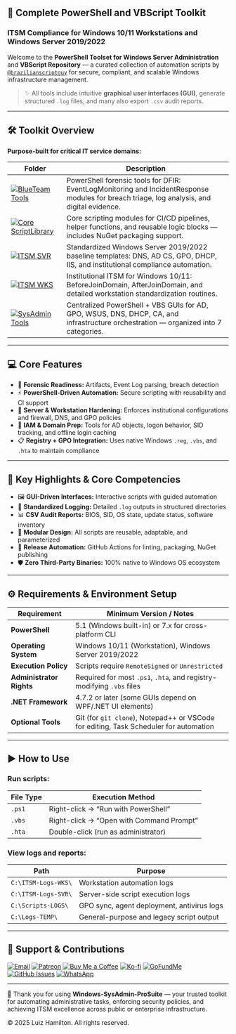 ## 🚀 Complete PowerShell and VBScript Toolkit

### ITSM Compliance for Windows 10/11 Workstations and Windows Server 2019/2022

Welcome to the **PowerShell Toolset for Windows Server Administration** and **VBScript Repository** — a curated collection of automation scripts by [`@brazilianscriptguy`](https://github.com/brazilianscriptguy) for secure, compliant, and scalable Windows infrastructure management.

>✨ All tools include intuitive **graphical user interfaces (GUI)**, generate structured `.log` files, and many also export `.csv` audit reports.

---

## 🛠️ Toolkit Overview

**Purpose-built for critical IT service domains:**

| Folder | Description |
|--------|-------------|
| [![BlueTeam Tools](https://img.shields.io/badge/BlueTeam%20Tools-Forensics-orange?style=for-the-badge&logo=protonmail&logoColor=white)](https://github.com/brazilianscriptguy/Windows-SysAdmin-ProSuite/tree/main/BlueTeam-Tools) | PowerShell forensic tools for DFIR: EventLogMonitoring and IncidentResponse modules for breach triage, log analysis, and digital evidence. |
| [![Core ScriptLibrary](https://img.shields.io/badge/Core%20ScriptLibrary-Modules-red?style=for-the-badge&logo=visualstudiocode&logoColor=white)](https://github.com/brazilianscriptguy/Windows-SysAdmin-ProSuite/tree/main/Core-ScriptLibrary) | Core scripting modules for CI/CD pipelines, helper functions, and reusable logic blocks — includes NuGet packaging support. |
| [![ITSM SVR](https://img.shields.io/badge/ITSM%20Templates-SVR-purple?style=for-the-badge&logo=windows11&logoColor=white)](https://github.com/brazilianscriptguy/Windows-SysAdmin-ProSuite/tree/main/ITSM-Templates-SVR) | Standardized Windows Server 2019/2022 baseline templates: DNS, AD CS, GPO, DHCP, IIS, and institutional compliance automation. |
| [![ITSM WKS](https://img.shields.io/badge/ITSM%20Templates-WKS-green?style=for-the-badge&logo=windows&logoColor=white)](https://github.com/brazilianscriptguy/Windows-SysAdmin-ProSuite/tree/main/ITSM-Templates-WKS) | Institutional ITSM for Windows 10/11: BeforeJoinDomain, AfterJoinDomain, and detailed workstation standardization routines. |
| [![SysAdmin Tools](https://img.shields.io/badge/SysAdmin%20Tools-Management-blue?style=for-the-badge&logo=microsoft&logoColor=white)](https://github.com/brazilianscriptguy/Windows-SysAdmin-ProSuite/tree/main/SysAdmin-Tools) | Centralized PowerShell + VBS GUIs for AD, GPO, WSUS, DNS, DHCP, CA, and infrastructure orchestration — organized into 7 categories. |

---

## 💻 Core Features

- 🧪 **Forensic Readiness:** Artifacts, Event Log parsing, breach detection  
- ⚡ **PowerShell-Driven Automation:** Secure scripting with reusability and CI support  
- 🔐 **Server & Workstation Hardening:** Enforces institutional configurations and firewall, DNS, and GPO policies  
- 👤 **IAM & Domain Prep:** Tools for AD objects, logon behavior, SID tracking, and offline login caching  
- 📋 **Registry + GPO Integration:** Uses native Windows `.reg`, `.vbs`, and `.hta` to maintain compliance  

---

## 🌟 Key Highlights & Core Competencies

- 🖼️ **GUI-Driven Interfaces:** Interactive scripts with guided automation  
- 📝 **Standardized Logging:** Detailed `.log` outputs in structured directories  
- 📊 **CSV Audit Reports:** BIOS, SID, OS state, update status, software inventory  
- 🧩 **Modular Design:** All scripts are reusable, adaptable, and parameterized  
- 🔁 **Release Automation:** GitHub Actions for linting, packaging, NuGet publishing  
- 🛡️ **Zero Third-Party Binaries:** 100% native to Windows OS ecosystem  

---

## ⚙️ Requirements & Environment Setup

| **Requirement** | Minimum Version / Notes |
|-------------|--------------------------|
| **PowerShell** | 5.1 (Windows built-in) or 7.x for cross-platform CLI |
| **Operating System** | Windows 10/11 (Workstation), Windows Server 2019/2022 |
| **Execution Policy** | Scripts require `RemoteSigned` or `Unrestricted` |
| **Administrator Rights** | Required for most `.ps1`, `.hta`, and registry-modifying `.vbs` files |
| **.NET Framework** | 4.7.2 or later (some GUIs depend on WPF/.NET UI elements) |
| **Optional Tools** | Git (for `git clone`), Notepad++ or VSCode for editing, Task Scheduler for automation |

---

## ▶️ How to Use

### Run scripts:

| **File Type** | Execution Method |
|-----------|------------------|
| `.ps1`    | Right-click → “Run with PowerShell” |
| `.vbs`    | Right-click → “Open with Command Prompt” |
| `.hta`    | Double-click (run as administrator) |

### View logs and reports:

| **Path** | Purpose |
|------|---------|
| `C:\ITSM-Logs-WKS\` | Workstation automation logs |
| `C:\ITSM-Logs-SVR\` | Server-side script execution logs |
| `C:\Scripts-LOGS\`  | GPO sync, agent deployment, antivirus logs |
| `C:\Logs-TEMP\`     | General-purpose and legacy script output |

---

## 🤝 Support & Contributions

[![Email](https://img.shields.io/badge/Email-luizhamilton.lhr@gmail.com-D14836?style=for-the-badge&logo=gmail)](mailto:luizhamilton.lhr@gmail.com)
[![Patreon](https://img.shields.io/badge/Support%20Me-Patreon-red?style=for-the-badge&logo=patreon)](https://www.patreon.com/brazilianscriptguy)
[![Buy Me a Coffee](https://img.shields.io/badge/Buy%20Me%20a%20Coffee-yellow?style=for-the-badge&logo=buymeacoffee)](https://buymeacoffee.com/brazilianscriptguy)
[![Ko-fi](https://img.shields.io/badge/Ko--fi-blue?style=for-the-badge&logo=kofi)](https://ko-fi.com/brazilianscriptguy)
[![GoFundMe](https://img.shields.io/badge/GoFundMe-green?style=for-the-badge&logo=gofundme)](https://www.gofundme.com/f/brazilianscriptguy)
[![GitHub Issues](https://img.shields.io/badge/Report%20Issues-GitHub-blue?style=for-the-badge&logo=github)](https://github.com/brazilianscriptguy/Windows-SysAdmin-ProSuite/issues)
[![WhatsApp](https://img.shields.io/badge/Join%20Us-WhatsApp-25D366?style=for-the-badge&logo=whatsapp)](https://whatsapp.com/channel/0029VaEgqC50G0XZV1k4Mb1c)

---

💼 Thank you for using **Windows-SysAdmin-ProSuite** — your trusted toolkit for automating administrative tasks, enforcing security policies, and achieving ITSM excellence across public or enterprise infrastructure.

© 2025 Luiz Hamilton. All rights reserved.
